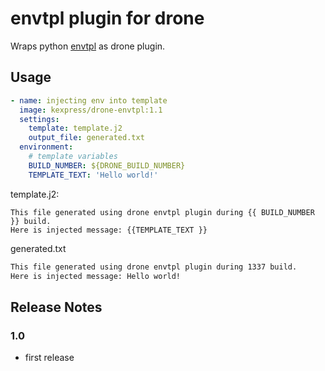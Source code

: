 # envtpl plugin for drone

Wraps python [envtpl](https://github.com/andreasjansson/envtpl) as drone plugin.

## Usage

```yaml
- name: injecting env into template
  image: kexpress/drone-envtpl:1.1
  settings:
    template: template.j2
    output_file: generated.txt
  environment:
    # template variables
    BUILD_NUMBER: ${DRONE_BUILD_NUMBER}
    TEMPLATE_TEXT: 'Hello world!'
```

template.j2:

```jinja
This file generated using drone envtpl plugin during {{ BUILD_NUMBER }} build.
Here is injected message: {{TEMPLATE_TEXT }}
```

generated.txt

```txt
This file generated using drone envtpl plugin during 1337 build.
Here is injected message: Hello world!
```

## Release Notes

### 1.0

- first release
